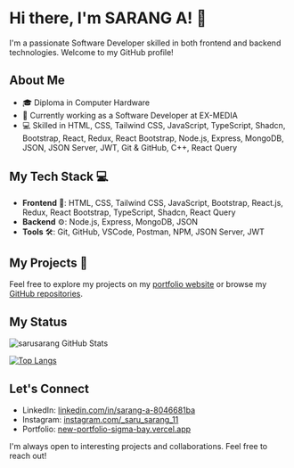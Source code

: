 # Hi there, I'm SARANG A! 👋

I'm a passionate Software Developer skilled in both frontend and backend technologies. Welcome to my GitHub profile!

## About Me

- 🎓 Diploma in Computer Hardware  
- 💼 Currently working as a Software Developer at EX-MEDIA  
- 💻 Skilled in HTML, CSS, Tailwind CSS, JavaScript, TypeScript, Shadcn, Bootstrap, React, Redux, React Bootstrap, Node.js, Express, MongoDB, JSON, JSON Server, JWT, Git & GitHub, C++, React Query

## My Tech Stack 💻

- **Frontend** 🎨: HTML, CSS, Tailwind CSS, JavaScript, Bootstrap, React.js, Redux, React Bootstrap, TypeScript, Shadcn, React Query  
- **Backend** ⚙️: Node.js, Express, MongoDB, JSON  
- **Tools** 🛠️: Git, GitHub, VSCode, Postman, NPM, JSON Server, JWT

## My Projects 📂

Feel free to explore my projects on my [portfolio website](https://sarusarang.github.io/MY-PORTFOLIO/) or browse my [GitHub repositories](https://github.com/sarusarang?tab=repositories).

## My Status

![sarusarang GitHub Stats](https://github-readme-stats.vercel.app/api?username=sarusarang&show_icons=true&theme=dark)  

[![Top Langs](https://github-readme-stats.vercel.app/api/top-langs/?username=sarusarang&layout=donut)](https://github.com/sarusarang/github-readme-stats)

## Let's Connect

- LinkedIn: [linkedin.com/in/sarang-a-8046681ba](https://www.linkedin.com/in/sarang-a-8046681ba/)  
- Instagram: [instagram.com/_saru_sarang_11](https://www.instagram.com/_saru_sarang_11/)  
- Portfolio: [new-portfolio-sigma-bay.vercel.app](https://new-portfolio-sigma-bay.vercel.app/)

I'm always open to interesting projects and collaborations. Feel free to reach out!



